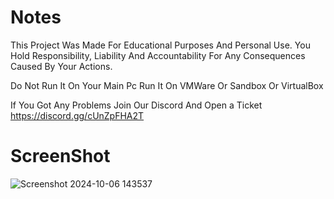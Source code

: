 # Notes

This Project Was Made For Educational Purposes And Personal Use. You Hold Responsibility, Liability And Accountability For Any Consequences Caused By Your Actions.

Do Not Run It On Your Main Pc Run It On VMWare Or Sandbox Or VirtualBox

If You Got Any Problems Join Our Discord And Open a Ticket https://discord.gg/cUnZpFHA2T

# ScreenShot
![Screenshot 2024-10-06 143537](https://github.com/user-attachments/assets/349fead9-e2d9-467d-845b-7fa7f2d800da)
